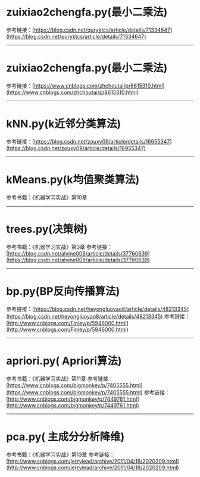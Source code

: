 # zuixiao2chengfa.py(最小二乘法)


参考链接：[https://blog.csdn.net/quryktcs/article/details/71334647](https://blog.csdn.net/quryktcs/article/details/71334647)

---

# zuixiao2chengfa.py(最小二乘法)




参考链接：[https://www.cnblogs.com/zhchoutai/p/8615310.html](https://www.cnblogs.com/zhchoutai/p/8615310.html)

---

# kNN.py(k近邻分类算法)


参考链接：[https://blog.csdn.net/zouxy09/article/details/16955347](https://blog.csdn.net/zouxy09/article/details/16955347)

---
# kMeans.py(k均值聚类算法)

参考书籍：《机器学习实战》第10章

---
# trees.py(决策树)

参考书籍：《机器学习实战》第3章
参考链接：[https://blog.csdn.net/alvine008/article/details/37760639](https://blog.csdn.net/alvine008/article/details/37760639)

---
# bp.py(BP反向传播算法)

参考链接：[https://blog.csdn.net/heyongluoyao8/article/details/48213345](https://blog.csdn.net/heyongluoyao8/article/details/48213345)
参考链接：[http://www.cnblogs.com/Finley/p/5946000.html](http://www.cnblogs.com/Finley/p/5946000.html)

---
# apriori.py( Apriori算法)

参考书籍：《机器学习实战》第11章
参考链接：[https://www.cnblogs.com/bigmonkey/p/7405555.html](https://www.cnblogs.com/bigmonkey/p/7405555.html)
参考链接：[http://www.cnblogs.com/bigmonkey/p/7449761.html](http://www.cnblogs.com/bigmonkey/p/7449761.html)

---
# pca.py( 主成分分析降维)

参考书籍：《机器学习实战》第13章
参考链接：[http://www.cnblogs.com/jerrylead/archive/2011/04/18/2020209.html](http://www.cnblogs.com/jerrylead/archive/2011/04/18/2020209.html)





